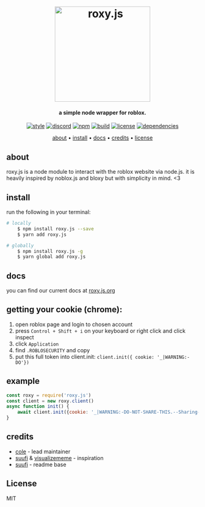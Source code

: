 <h1 align="center">
    <img src="https://raw.githubusercontent.com/colenh/roxy.js/main/img/roxyjs.png" alt="roxy.js" width="250"/>
    <br>
</h1>

<h4 align="center">a simple node wrapper for roblox.</h4>

<p align="center">
    <a href="https://standardjs.com"><img src="https://img.shields.io/badge/code_style-standard-blue.svg?style=flat-square" alt="style"/></a>
    <a href="https://discord.gg/WK2qTecTkJ"><img src="https://img.shields.io/badge/discord-roxy.js-blue.svg?style=flat-square" alt="discord"></a>
    <a href="https://www.npmjs.com/package/roxy.js"><img src="https://img.shields.io/npm/v/roxy.js.svg?style=flat-square" alt="npm"></a>
    <a href="https://travis-ci.com/colenh/roxy.js"><img src="https://img.shields.io/travis/com/colenh/roxy.js?style=flat-square" alt="build"/></a></a>
    <a href="https://app.fossa.com/projects/git%2Bgithub.com%2Fcolenh%2Froxy.js?ref=badge_shield"><img src="https://app.fossa.com/api/projects/git%2Bgithub.com%2Fcolenh%2Froxy.js.svg?type=shield" alt="license"></a>
    <a href="https://david-dm.org/colenh/roxy.js"><img src="https://status.david-dm.org/gh/colenh/roxy.js.svg?style=flat-square" alt="dependencies"></a>
</p>

<p align="center">
  <a href="#about">about</a> •
  <a href="#install">install</a> •
  <a href="#docs">docs</a> •
  <a href="#credits">credits</a> •
  <a href="#license">license</a>
</p>

## about

roxy.js is a node module to interact with the roblox website via node.js. it is heavily inspired by noblox.js and bloxy but with simplicity in mind. <3

## install

run the following in your terminal:
```bash
# locally
    $ npm install roxy.js --save
    $ yarn add roxy.js

# globally
    $ npm install roxy.js -g
    $ yarn global add roxy.js
```

## docs

you can find our current docs at [roxy.js.org](https://roxy.js.org/)
    
## getting your cookie (chrome):

1. open roblox page and login to chosen account
2. press `Control + Shift + i` on your keyboard or right click and click inspect
3. click `Application`
4. find `.ROBLOSECURITY` and copy
5. put this full token into client.init: `client.init({ cookie: '_|WARNING:-DO'})`
    
## example

```js
const roxy = require('roxy.js')
const client = new roxy.client()
async function init() {
    await client.init({cookie: '_|WARNING:-DO-NOT-SHARE-THIS.--Sharing-this-will-allow-someone-to-log-in-as-you-and-to-steal-your-ROBUX-and-items.|_12345678901234567890'})
}
```

## credits

* [cole](https://github.com/colenh) - lead maintainer
* [suufi](https://github.com/suufi) & [visualizememe](https://github.com/visualizememe) - inspiration
* [suufi](https://github.com/suufi) - readme base

## License

MIT
